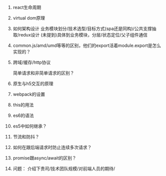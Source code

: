 1. react生命周期

2. virtual dom原理

2. 如何架构设计
	业务模块划分/技术选型/目标方式(spa还是同构)/公共支撑抽取/redux设计
	(未提到)具体到业务模块，分层/状态定位/父子组件通信

3. common.js/amd/umd等等的区别，他们的export活着module.export是怎么实现的？

4. 跨域/缓存/http协议

	简单请求和非简单请求的区别？

5. 原生与h5交互的原理

6. webpack的设置

7. this的用法

8. es6的语法

9. es5中如何继承？

10. 节流和防抖？

11. 如何在跟后端请求时防止连续多次请求？

12. promise跟async/await的区别？

13. 问题：
	介绍下贵司/技术团队规模/对前端人员的期待/
